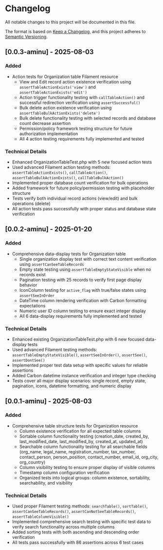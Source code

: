 # Changelog

All notable changes to this project will be documented in this file.

The format is based on [Keep a Changelog](https://keepachangelog.com/en/1.0.0/),
and this project adheres to [Semantic Versioning](https://semver.org/spec/v2.0.0.html).

## [0.0.3-aminu] - 2025-08-03

### Added
- Action tests for Organization table Filament resource
  - View and Edit record action existence verification using `assertTableActionExists('view')` and `assertTableActionExists('edit')`
  - Action trigger functionality testing with `callTableAction()` and successful redirection verification using `assertSuccessful()`
  - Bulk delete action existence verification using `assertTableBulkActionExists('delete')`
  - Bulk delete functionality testing with selected records and database count decrease assertion
  - Permission/policy framework testing structure for future authorization implementation
  - All 4 action testing requirements fully implemented and tested

### Technical Details
- Enhanced OrganizationTableTest.php with 5 new focused action tests
- Used advanced Filament action testing methods: `assertTableActionExists()`, `callTableAction()`, `assertTableBulkActionExists()`, `callTableBulkAction()`
- Implemented proper database count verification for bulk operations
- Added framework for future policy/permission testing with placeholder structure
- Tests verify both individual record actions (view/edit) and bulk operations (delete)
- All action tests pass successfully with proper status and database state verification

## [0.0.2-aminu] - 2025-01-20

### Added
- Comprehensive data-display tests for Organization table
  - Single organization display test with correct text content verification using `assertCanSeeTableRecords`
  - Empty state testing using `assertTableEmptyStateVisible` when no records exist
  - Pagination testing with 25 records to verify first page display behavior
  - IconColumn testing for `active_flag` with true/false states using `assertSeeInOrder`
  - DateTime column rendering verification with Carbon formatting expectations
  - Numeric user ID column testing to ensure exact integer display
  - All 6 data-display requirements fully implemented and tested

### Technical Details
- Enhanced existing OrganizationTableTest.php with 6 new focused data-display tests
- Used advanced Filament testing methods: `assertTableEmptyStateVisible()`, `assertSeeInOrder()`, `assertSee()`, `assertDontSee()`
- Implemented proper test data setup with specific values for reliable assertions
- Added Carbon datetime instance verification and integer type checking
- Tests cover all major display scenarios: single record, empty state, pagination, icons, datetime formatting, and numeric display

## [0.0.1-aminu] - 2025-08-03

### Added
- Comprehensive table structure tests for Organization resource
  - Column existence verification for all expected table columns
  - Sortable column functionality testing (creation_date, created_by, last_modified_date, last_modified_by, created_at, updated_at)
  - Searchable column functionality testing for all searchable fields (org_name, legal_name, registration_number, tax_number, contact_person, person_position, contact_number, email_id, org_city, org_country)
  - Column visibility testing to ensure proper display of visible columns
  - Timestamp column configuration verification
  - Organized tests into logical groups: column existence, sortability, searchability, and visibility

### Technical Details
- Used proper Filament testing methods: `searchTable()`, `sortTable()`, `assertCanSeeTableRecords()`, `assertCanNotSeeTableRecords()`, `assertTableColumnVisible()`
- Implemented comprehensive search testing with specific test data to verify search functionality across multiple columns
- Added sorting tests with both ascending and descending order verification
- All tests pass successfully with 86 assertions across 6 test cases
